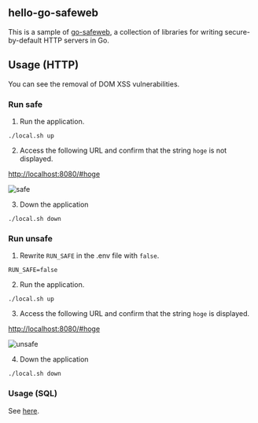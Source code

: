 hello-go-safeweb
---

This is a sample of [go-safeweb](https://github.com/google/go-safeweb), a collection of libraries for writing secure-by-default HTTP servers in Go.

## Usage (HTTP)

You can see the removal of DOM XSS vulnerabilities.

### Run safe

1. Run the application.

```shell
./local.sh up
```

2. Access the following URL and confirm that the string `hoge` is not displayed.

[http://localhost:8080/#hoge](http://localhost:8080/#hoge)

![safe](https://user-images.githubusercontent.com/52403055/163034831-cb1a64cf-eebb-4f98-a604-dce06fa5fd75.png)

3. Down the application

```shell
./local.sh down
```

### Run unsafe

1. Rewrite `RUN_SAFE` in the .env file with `false`.

```
RUN_SAFE=false
```

2. Run the application.

```shell
./local.sh up
```

3. Access the following URL and confirm that the string `hoge` is displayed.

[http://localhost:8080/#hoge](http://localhost:8080/#hoge)

![unsafe](https://user-images.githubusercontent.com/52403055/163035041-452a7962-374d-4a0f-b058-c16a9fc5bec8.png)

4. Down the application

```shell
./local.sh down
```

### Usage (SQL)

See [here](https://github.com/hyorimitsu/hello-go-safeweb/blob/master/app-web/main.go#L61-L72).
